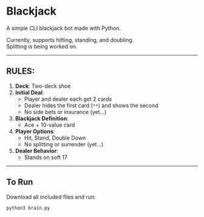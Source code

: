 # Blackjack

A simple CLI blackjack bot made with Python.

Currently, supports hitting, standing, and doubling.  
Splitting is being worked on.  

---

## RULES:

1. **Deck**: Two-deck shoe  
2. **Initial Deal**:  
   - Player and dealer each get 2 cards  
   - Dealer hides the first card (`**`) and shows the second  
   - No side bets or insurance (yet...)  
3. **Blackjack Definition**:  
   - Ace + 10-value card  
4. **Player Options**:  
   - Hit, Stand, Double Down  
   - No splitting or surrender (yet...)  
5. **Dealer Behavior**:  
   - Stands on soft 17  

---

## To Run

Download all included files and run:

```bash
python3 brain.py
